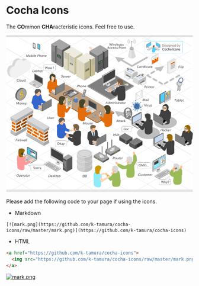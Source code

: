 # Cocha Icons

The **CO**mmon **CHA**racteristic icons. Feel free to use.

![sample](https://github.com/k-tamura/cocha-icons/blob/master/sample.png)

Please add the following code to your page if using the icons.

 - Markdown
```
[![mark.png](https://github.com/k-tamura/cocha-icons/raw/master/mark.png)](https://github.com/k-tamura/cocha-icons)
```

 - HTML
```html
<a href="https://github.com/k-tamura/cocha-icons">
  <img src="https://github.com/k-tamura/cocha-icons/raw/master/mark.png" alt="mark.png" style="max-width:100%;">
</a>
```

[![mark.png](https://github.com/k-tamura/cocha-icons/blob/master/mark.png)](https://github.com/k-tamura/cocha-icons)
